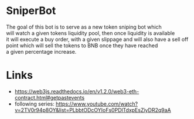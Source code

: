 # SniperBot  
The goal of this bot is to serve as a new token sniping bot which  
will watch a given tokens liquidity pool, then once liquidity is available  
it will execute a buy order, with a given slippage and will also have a
sell off point which will sell the tokens to BNB once they have reached  
a given percentage increase.  

# Links  
- https://web3js.readthedocs.io/en/v1.2.0/web3-eth-contract.html#getpastevents  
- following series: https://www.youtube.com/watch?v=2TV0r94p8OY&list=PLbbtODcOYIoFs0PDlTdxpEsZiyDR2q9aA  